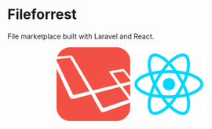 # Fileforrest
File marketplace built with Laravel and React. 

<p align="center">
    <img title="Laravel" height="150"  src="https://raw.githubusercontent.com/Ajvaro/fileforrest/master/public/images/laravel_logo.png" />
    <img title="React" height="150"  src="https://raw.githubusercontent.com/Ajvaro/fileforrest/master/public/images/React.js_logo.png" />
</p>
